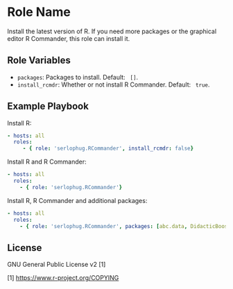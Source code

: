 Role Name
=========

Install the latest version of R. If you need more packages or the graphical editor R Commander, this role can install it. 


Role Variables
--------------
- ```packages```: Packages to install. Default: ``` []```. 
- ```install_rcmdr```: Whether or not install R Commander. Default: ``` true```.

Example Playbook
----------------

Install R:
```yml
- hosts: all
  roles:
	 - { role: 'serlophug.RCommander', install_rcmdr: false}
```

Install R and R Commander:
```yml
- hosts: all
  roles:
    - { role: 'serlophug.RCommander'}
```

Install R, R Commander and additional packages:
```yml
- hosts: all
  roles:
    - { role: 'serlophug.RCommander', packages: [abc.data, DidacticBoost] }
```

License
-------

GNU General Public License v2 [1]

[1] https://www.r-project.org/COPYING